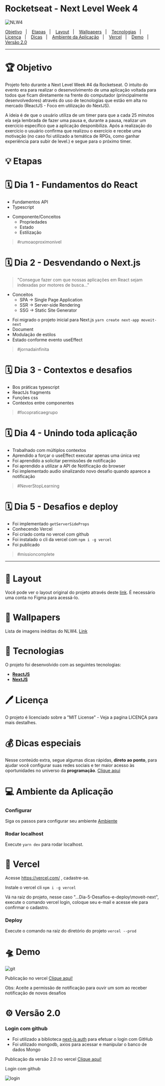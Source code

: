 # Rocketseat - Next Level Week 4

![NLW4](/Wallpaper%20-%201440x900.png?raw=true)


<p align="left">
<a href="#-objetivo">Objetivo</a>&nbsp;&nbsp;&nbsp;|&nbsp;&nbsp;&nbsp;
<a href="#-etapas">Etapas</a>&nbsp;&nbsp;&nbsp;|&nbsp;&nbsp;&nbsp;
 <a href="#-layout">Layout</a>&nbsp;&nbsp;&nbsp;|&nbsp;&nbsp;&nbsp;
 <a href="#-wallpapers">Wallpapers</a>&nbsp;&nbsp;&nbsp;|&nbsp;&nbsp;&nbsp; 
 <a href="#-tecnologias">Tecnologias</a>&nbsp;&nbsp;&nbsp;|&nbsp;&nbsp;&nbsp;
 <a href="#-licença">Licença</a>&nbsp;&nbsp;&nbsp;|&nbsp;&nbsp;&nbsp;
 <a href="#-dicas-especiais">Dicas</a>&nbsp;&nbsp;&nbsp;|&nbsp;&nbsp;&nbsp;
 <a href="#-ambiente-da-aplicação">Ambiente da Aplicação</a>&nbsp;&nbsp;&nbsp;|&nbsp;&nbsp;&nbsp;
 <a href="#-vercel">Vercel</a>&nbsp;&nbsp;&nbsp;|&nbsp;&nbsp;&nbsp;
 <a href="#-demo">Demo</a>&nbsp;&nbsp;&nbsp;|&nbsp;&nbsp;&nbsp;
 <a href="#️-versão-20">Versão 2.0</a>
</p>

---

# 🏆 Objetivo

Projeto feito durante a Next Level Week #4 da Rocketseat. O intuito do evento era para realizar o desenvolvimento de uma aplicação voltada para todos que ficam diretamente na frente do computador (principalmente desenvolvedores) através do uso de tecnologias que estão em alta no mercado (ReactJS - Foco em utilização do NextJS).

A ideia é de que o usuário utiliza de um timer para que a cada 25 minutos ela seja lembrada de fazer uma pausa e, durante a pausa, realizar um exercício específico que a aplicação desponibiliza. Após a realização do exercício o usuário confirma que realizou o exercício e recebe uma motivação (no caso foi utilizado a temática de RPGs, como ganhar experiência para subir de level.) e segue para o próximo timer.

# 💡 Etapas

# 🗓️ Dia 1 - Fundamentos do React

- Fundamentos API
- Typescript
* Componente/Conceitos
  - Propriedades
  - Estado
  - Estilização

> #rumoaoproximonivel  

# 🗓️ Dia 2 - Desvendando o Next.js

> "Consegue fazer com que nossas aplicações em React sejam indexadas por motores de busca..."
* Conceitos
  - SPA -> Single Page Application
  - SSR -> Server-side Rendering
  - SSG -> Static Site Generator
- Foi migrado o projeto inicial para Next.js ``` yarn create next-app moveit-next ```
- Document
- Modulação de estilos
- Estado conforme evento useEffect

> #jornadainfinita

# 🗓️ Dia 3 - Contextos e desafios

- Bos práticas typescript
- ReactJs fragments
- Funções css
- Contextos entre componentes

> #focopraticaegrupo

# 🗓️ Dia 4 - Unindo toda aplicação

- Trabalhado com múltiplos contextos
- Aprendido a forçar o useEffect executar apenas uma única vez
- Foi aprendido a solicitar permissões de notificação
- Foi aprendido a utilizar a API de Notificação do browser
- Foi implementado audio sinalizando novo desafio quando aparece a notificação

> #NeverStopLearning

# 🗓️ Dia 5 - Desafios e deploy

- Foi implementado ```getServerSideProps```
- Conhecendo Vercel
- Foi criado conta no vercel com github
- Foi instalado o cli da vercel com ```npm i -g vercel```
- Foi publicado

> #missioncomplete

--- 


# 🎨 Layout

Você pode ver o layout original do projeto através deste [link](https://www.figma.com/file/wPMxi6R9dVLwsj7BM1qlKs/Move.it-1.0-(Copy)?node-id=160%3A2761). É necessário uma conta no Figma para acessá-lo.

# 💼 Wallpapers

Lista de imagens inéditas do NLW4. [Link](https://drive.google.com/drive/folders/11fxy_LmTD6S1FGTQbeu47QPLzvyuEGSs)

# 🚀 Tecnologias

O projeto foi desenvolvido com as seguintes tecnologias:

- **[ReactJS](https://developer.mozilla.org/en-US/docs/Glossary/HTML)**
- **[NextJS](https://sass-lang.com/documentation/syntax)**

# 🖊️ Licença

O projeto é licenciado sobre a "MIT License" - Veja a pagina LICENÇA para mais destalhes.

# 💰 Dicas especiais

Nesse conteúdo extra, segue algumas dicas rápidas, **direto ao ponto**, para ajudar você configurar suas redes sociais e ter maior acesso às oportunidades no universo da **programação**.
[Clique aqui](https://www.notion.so/GitHub-LinkedIn-NLW-9a057f4f92ab4392903ff3a588acb2ab)


# 💻 Ambiente da Aplicação

### Configurar

Siga os passos para configurar seu ambiente [Ambiente](https://www.notion.so/Configura-es-do-ambiente-React-76f2963a042f45b9b9b567a2795945b8)

### Rodar localhost

Execute ```yarn dev``` para rodar localhost.

# 🧿 Vercel

Acesse https://vercel.com/ , cadastre-se.

Instale o vercel cli ```npm i -g vercel```

Vá na raiz do projeto, nesse caso "...Dia-5-Desafios-e-deploy\moveit-next", execute o comando vercel login, coloque seu e-mail e acesse ele para confirmar o cadastro.

### Deploy

Execute o comando na raiz do diretório do projeto ```vercel --prod``` 

# 🛸 Demo

![git](/app.gif)

Publicação no vercel <a href="https://moveit-phillrog.vercel.app" target="_blank">Clique aqui!</a>

Obs: Aceite a permissão de notificação para ouvir um som ao receber notificação de novos desafios


# ⚙️ Versão 2.0

### Login com github

- Foi utilizado a biblioteca [next-js auth](https://github.com/nextauthjs/next-auth) para efetuar o login com GitHub
- Foi utilizado mongodb, axios para acessar e manipular o banco de dados Mongo

Publicação da versão 2.0 no vercel <a href="https://moveit-versao-2.vercel.app/" target="_blank">Clique aqui!</a>

Login com github

![login](/app-2-login.gif)
